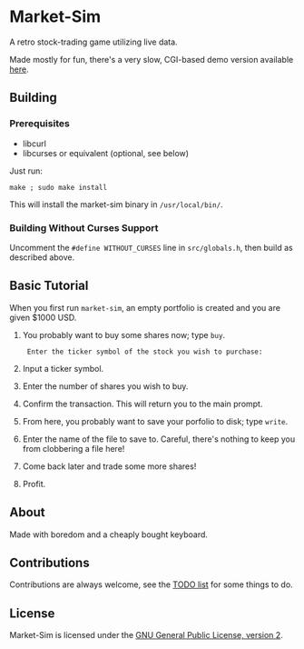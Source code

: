 Market-Sim
==========

A retro stock-trading game utilizing live data.

Made mostly for fun, there's a very slow, CGI-based demo version available [here](http://fwei.ml/market-sim.html).

## Building

### Prerequisites

 - libcurl
 - libcurses or equivalent (optional, see below)

Just run:

    make ; sudo make install

This will install the market-sim binary in `/usr/local/bin/`.

### Building Without Curses Support

Uncomment the `#define WITHOUT_CURSES` line in `src/globals.h`, then build as described above.

## Basic Tutorial

When you first run `market-sim`, an empty portfolio is created and you are given $1000 USD.

1. You probably want to buy some shares now; type `buy`.

        Enter the ticker symbol of the stock you wish to purchase:

2. Input a ticker symbol.
3. Enter the number of shares you wish to buy.
4. Confirm the transaction. This will return you to the main prompt.
5. From here, you probably want to save your porfolio to disk; type `write`.
6. Enter the name of the file to save to. Careful, there's nothing to keep you from clobbering a file here!
7. Come back later and trade some more shares!
8. Profit.

## About

Made with boredom and a cheaply bought keyboard.

## Contributions

Contributions are always welcome, see the [TODO list](https://github.com/theunamedguy/market-sim/blob/master/docs/TODO-LIST.md) for some things to do.

## License

Market-Sim is licensed under the [GNU General Public License, version 2](http://www.gnu.org/licenses/gpl-2.0.html).
